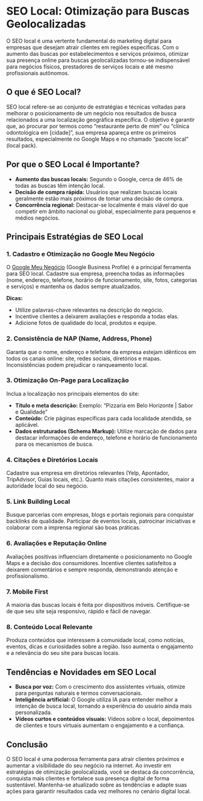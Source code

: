 # SEO Local: Otimização para Buscas Geolocalizadas

O SEO local é uma vertente fundamental do marketing digital para empresas que desejam atrair clientes em regiões específicas. Com o aumento das buscas por estabelecimentos e serviços próximos, otimizar sua presença online para buscas geolocalizadas tornou-se indispensável para negócios físicos, prestadores de serviços locais e até mesmo profissionais autônomos.

## O que é SEO Local?

SEO local refere-se ao conjunto de estratégias e técnicas voltadas para melhorar o posicionamento de um negócio nos resultados de busca relacionados a uma localização geográfica específica. O objetivo é garantir que, ao procurar por termos como “restaurante perto de mim” ou “clínica odontológica em [cidade]”, sua empresa apareça entre os primeiros resultados, especialmente no Google Maps e no chamado “pacote local” (local pack).

## Por que o SEO Local é Importante?

- **Aumento das buscas locais:** Segundo o Google, cerca de 46% de todas as buscas têm intenção local.
- **Decisão de compra rápida:** Usuários que realizam buscas locais geralmente estão mais próximos de tomar uma decisão de compra.
- **Concorrência regional:** Destacar-se localmente é mais viável do que competir em âmbito nacional ou global, especialmente para pequenos e médios negócios.

## Principais Estratégias de SEO Local

### 1. Cadastro e Otimização no Google Meu Negócio

O [Google Meu Negócio](https://www.google.com/intl/pt-BR_br/business/) (Google Business Profile) é a principal ferramenta para SEO local. Cadastre sua empresa, preencha todas as informações (nome, endereço, telefone, horário de funcionamento, site, fotos, categorias e serviços) e mantenha os dados sempre atualizados.

**Dicas:**
- Utilize palavras-chave relevantes na descrição do negócio.
- Incentive clientes a deixarem avaliações e responda a todas elas.
- Adicione fotos de qualidade do local, produtos e equipe.

### 2. Consistência de NAP (Name, Address, Phone)

Garanta que o nome, endereço e telefone da empresa estejam idênticos em todos os canais online: site, redes sociais, diretórios e mapas. Inconsistências podem prejudicar o ranqueamento local.

### 3. Otimização On-Page para Localização

Inclua a localização nos principais elementos do site:
- **Título e meta descrição:** Exemplo: “Pizzaria em Belo Horizonte | Sabor e Qualidade”
- **Conteúdo:** Crie páginas específicas para cada localidade atendida, se aplicável.
- **Dados estruturados (Schema Markup):** Utilize marcação de dados para destacar informações de endereço, telefone e horário de funcionamento para os mecanismos de busca.

### 4. Citações e Diretórios Locais

Cadastre sua empresa em diretórios relevantes (Yelp, Apontador, TripAdvisor, Guias locais, etc.). Quanto mais citações consistentes, maior a autoridade local do seu negócio.

### 5. Link Building Local

Busque parcerias com empresas, blogs e portais regionais para conquistar backlinks de qualidade. Participar de eventos locais, patrocinar iniciativas e colaborar com a imprensa regional são boas práticas.

### 6. Avaliações e Reputação Online

Avaliações positivas influenciam diretamente o posicionamento no Google Maps e a decisão dos consumidores. Incentive clientes satisfeitos a deixarem comentários e sempre responda, demonstrando atenção e profissionalismo.

### 7. Mobile First

A maioria das buscas locais é feita por dispositivos móveis. Certifique-se de que seu site seja responsivo, rápido e fácil de navegar.

### 8. Conteúdo Local Relevante

Produza conteúdos que interessem à comunidade local, como notícias, eventos, dicas e curiosidades sobre a região. Isso aumenta o engajamento e a relevância do seu site para buscas locais.

## Tendências e Novidades em SEO Local

- **Busca por voz:** Com o crescimento dos assistentes virtuais, otimize para perguntas naturais e termos conversacionais.
- **Inteligência artificial:** O Google utiliza IA para entender melhor a intenção de busca local, tornando a experiência do usuário ainda mais personalizada.
- **Vídeos curtos e conteúdos visuais:** Vídeos sobre o local, depoimentos de clientes e tours virtuais aumentam o engajamento e a confiança.

## Conclusão

O SEO local é uma poderosa ferramenta para atrair clientes próximos e aumentar a visibilidade do seu negócio na internet. Ao investir em estratégias de otimização geolocalizada, você se destaca da concorrência, conquista mais clientes e fortalece sua presença digital de forma sustentável. Mantenha-se atualizado sobre as tendências e adapte suas ações para garantir resultados cada vez melhores no cenário digital local.